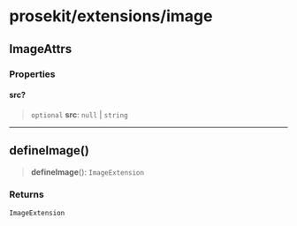 # prosekit/extensions/image

<a id="ImageAttrs" name="ImageAttrs"></a>

## ImageAttrs

### Properties

<a id="src" name="src"></a>

#### src?

> `optional` **src**: `null` \| `string`

***

<a id="defineImage" name="defineImage"></a>

## defineImage()

> **defineImage**(): `ImageExtension`

### Returns

`ImageExtension`
